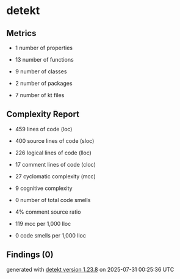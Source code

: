 # detekt

## Metrics

* 1 number of properties

* 13 number of functions

* 9 number of classes

* 2 number of packages

* 7 number of kt files

## Complexity Report

* 459 lines of code (loc)

* 400 source lines of code (sloc)

* 226 logical lines of code (lloc)

* 17 comment lines of code (cloc)

* 27 cyclomatic complexity (mcc)

* 9 cognitive complexity

* 0 number of total code smells

* 4% comment source ratio

* 119 mcc per 1,000 lloc

* 0 code smells per 1,000 lloc

## Findings (0)

generated with [detekt version 1.23.8](https://detekt.dev/) on 2025-07-31 00:25:36 UTC
